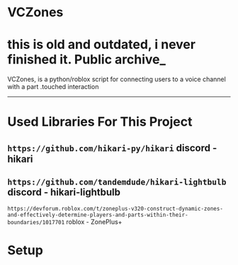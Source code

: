 # VCZones

# this is old and outdated, i never finished it. Public archive_

VCZones, is a python/roblox script for connecting users to a voice channel with a part .touched interaction

-----------------------------------------------------------------------------------------------------
# Used Libraries For This Project

`https://github.com/hikari-py/hikari` discord - hikari
-
`https://github.com/tandemdude/hikari-lightbulb` discord - hikari-lightbulb 
-
`https://devforum.roblox.com/t/zoneplus-v320-construct-dynamic-zones-and-effectively-determine-players-and-parts-within-their-boundaries/1017701` roblox  - ZonePlus+

# Setup

